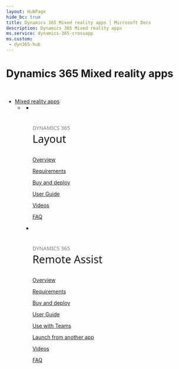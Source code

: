 ```yaml
---
layout: HubPage
hide_bc: true
title: Dynamics 365 Mixed reality apps | Microsoft Docs
description: Dynamics 365 Mixed reality apps
ms.service: dynamics-365-crossapp
ms.custom:
 - dyn365-hub
---
```

<div id="main" class="v2">
    <div class="container">
        <h1 class="">Dynamics 365 Mixed reality apps</h1>
        <p>&#160;</p>
        <ul class="pivots">
            <li>
                <a href="#mixed-reality-apps">Mixed reality apps</a>
                <ul id="mixed-reality-apps" class="cardsF">
                    <li>
                        <a data-default="true" href="#mr-sub"></a>
                        <ul id="mr-sub" class="cardsF">
                            <li>
                                <div class="cardSize">
                                    <div class="cardPadding">
                                        <div class="card">
                                            <div class="cardImageOuter">
                                                <div class="cardImage">
                                                    <img alt="" src="../images/Layout_outline_36px_blue.svg">
                                                </div>
                                            </div>
                                            <div class="cardText">
                                                <h3 style="font-size: 1.8rem; font-weight: 500; font-family: segoe-ui, Segoe UI, Segoe WP, Frutiger, Helvetica Neue, Helvetica, sans-serif"><span style="font-size: 50%; color: #7f7f7f">DYNAMICS 365</span><br />Layout</h3>
                                                <p><a href="/dynamics365/mixed-reality/layout/index">Overview</a></p>
                                                <p><a href="/dynamics365/mixed-reality/layout/requirements">Requirements</a></p>
                                                <p><a href="/dynamics365/mixed-reality/licensing/buy-and-deploy">Buy and deploy</a></p>
                                                <p><a href="/dynamics365/mixed-reality/layout/user-guide">User Guide</a></p>
                                                <p><a href="https://go.microsoft.com/fwlink/?linkid=2021489">Videos</a></p>
                                                <p><a href="/dynamics365/mixed-reality/layout/faq">FAQ</a></p>
                                            </div>
                                        </div>
                                    </div>
                                </div>
                            </li>
                            <li>
                                <div class="cardSize">
                                    <div class="cardPadding">
                                        <div class="card">
                                            <div class="cardImageOuter">
                                                <div class="cardImage">
                                                    <img alt="" src="../images/RemoteAssist_outline_36px_blue.svg">
                                                </div>
                                            </div>
                                            <div class="cardText">
                                                <h3 style="font-size: 1.8rem; font-weight: 500; font-family: segoe-ui, Segoe UI, Segoe WP, Frutiger, Helvetica Neue, Helvetica, sans-serif"><span style="font-size: 50%; color: #7f7f7f">DYNAMICS 365</span><br />Remote Assist</h3>
                                                <p><a href="/dynamics365/mixed-reality/remote-assist/index">Overview</a></p>
                                                <p><a href="/dynamics365/mixed-reality/remote-assist/requirements">Requirements</a></p>
                                                <p><a href="/dynamics365/mixed-reality/licensing/buy-and-deploy">Buy and deploy</a></p>
                                                <p><a href="/dynamics365/mixed-reality/remote-assist/user-guide">User Guide</a></p>
                                                <p><a href="/dynamics365/mixed-reality/remote-assist/use-microsoft-teams-with-remote-assist">Use with Teams</a></p>
                                                <p><a href="/dynamics365/mixed-reality/remote-assist/protocol-activation">Launch from another app</a></p>
                                                <p><a href="https://go.microsoft.com/fwlink/?linkid=2021485">Videos</a></p>
                                                <p><a href="/dynamics365/mixed-reality/remote-assist/faq">FAQ</a></p>
                                            </div>
                                        </div>
                                    </div>
                                </div>
                            </li>
                        </ul>
                    </li>
                </ul>
            </li>
        </ul>
    </div>
</div>
